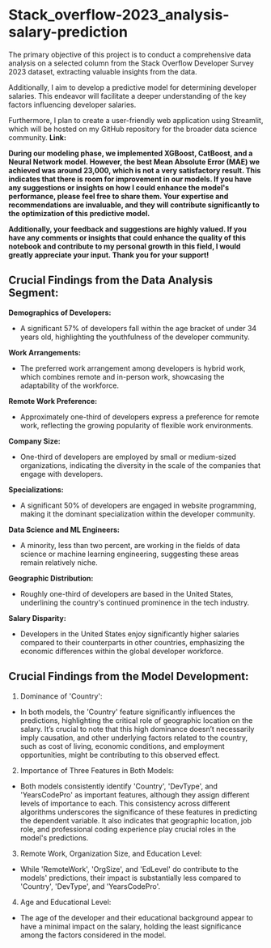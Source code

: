 # Stack_overflow-2023_analysis-salary-prediction


The primary objective of this project is to conduct a comprehensive data analysis on a selected column from the Stack Overflow Developer Survey 2023 dataset, extracting valuable insights from the data.

Additionally, I aim to develop a predictive model for determining developer salaries. This endeavor will facilitate a deeper understanding of the key factors influencing developer salaries.

Furthermore, I plan to create a user-friendly web application using Streamlit, which will be hosted on my GitHub repository for the broader data science community.
**Link:** 

**During our modeling phase, we implemented XGBoost, CatBoost, and a Neural Network model. However, the best Mean Absolute Error (MAE) we achieved was around 23,000, which is not a very satisfactory result. This indicates that there is room for improvement in our models. If you have any suggestions or insights on how I could enhance the model's performance, please feel free to share them. Your expertise and recommendations are invaluable, and they will contribute significantly to the optimization of this predictive model.**

**Additionally, your feedback and suggestions are highly valued. If you have any comments or insights that could enhance the quality of this notebook and contribute to my personal growth in this field, I would greatly appreciate your input. Thank you for your support!**




## Crucial Findings from the Data Analysis Segment:

**Demographics of Developers:**

* A significant 57% of developers fall within the age bracket of under 34 years old, highlighting the youthfulness of the developer community.

**Work Arrangements:**

* The preferred work arrangement among developers is hybrid work, which combines remote and in-person work, showcasing the adaptability of the workforce.

**Remote Work Preference:**

* Approximately one-third of developers express a preference for remote work, reflecting the growing popularity of flexible work environments.

**Company Size:**

* One-third of developers are employed by small or medium-sized organizations, indicating the diversity in the scale of the companies that engage with developers.

**Specializations:**

* A significant 50% of developers are engaged in website programming, making it the dominant specialization within the developer community.

**Data Science and ML Engineers:**

* A minority, less than two percent, are working in the fields of data science or machine learning engineering, suggesting these areas remain relatively niche.

**Geographic Distribution:**

* Roughly one-third of developers are based in the United States, underlining the country's continued prominence in the tech industry.

**Salary Disparity:**

* Developers in the United States enjoy significantly higher salaries compared to their counterparts in other countries, emphasizing the economic differences within the global developer workforce.


## Crucial Findings from the Model Development:

1. Dominance of 'Country':

* In both models, the 'Country' feature significantly influences the predictions, highlighting the critical role of geographic location on the salary. It’s crucial to note that this high dominance doesn’t necessarily imply causation, and other underlying factors related to the country, such as cost of living, economic conditions, and employment opportunities, might be contributing to this observed effect.

2. Importance of Three Features in Both Models:

* Both models consistently identify 'Country', 'DevType', and 'YearsCodePro' as important features, although they assign different levels of importance to each. This consistency across different algorithms underscores the significance of these features in predicting the dependent variable. It also indicates that geographic location, job role, and professional coding experience play crucial roles in the model's predictions.

3. Remote Work, Organization Size, and Education Level:

* While 'RemoteWork', 'OrgSize', and 'EdLevel' do contribute to the models' predictions, their impact is substantially less compared to 'Country', 'DevType', and 'YearsCodePro'.

4. Age and Educational Level:

* The age of the developer and their educational background appear to have a minimal impact on the salary, holding the least significance among the factors considered in the model. 
